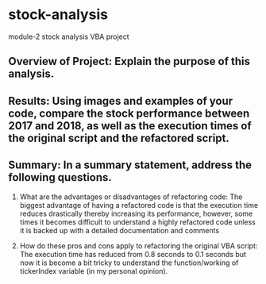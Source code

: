 # stock-analysis
module-2 stock analysis VBA project


## Overview of Project: Explain the purpose of this analysis.

## Results: Using images and examples of your code, compare the stock performance between 2017 and 2018, as well as the execution times of the original script and the refactored script.


## Summary: In a summary statement, address the following questions.

1.	What are the advantages or disadvantages of refactoring code: 
The biggest advantage of having a refactored code is that the execution time reduces drastically thereby increasing its performance, however, some times it becomes difficult to understand a highly refactored code unless it is backed up with a detailed documentation and comments

2.	How do these pros and cons apply to refactoring the original VBA script: 
The execution time has reduced from 0.8 seconds to 0.1 seconds but now it is become a bit tricky to understand the function/working of tickerIndex variable (in my personal opinion).


